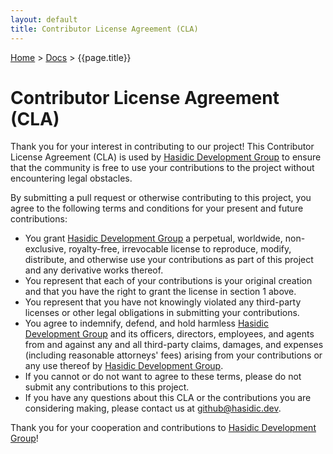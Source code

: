 ```yaml
---
layout: default
title: Contributor License Agreement (CLA) 
---
```


[Home]() > [Docs](/documentation) > {{page.title}}

# Contributor License Agreement (CLA)

Thank you for your interest in contributing to our project! This Contributor License Agreement (CLA) is used by [Hasidic Development Group](https://hasidic.dev) to ensure that the community is free to use your contributions to the project without encountering legal obstacles.

By submitting a pull request or otherwise contributing to this project, you agree to the following terms and conditions for your present and future contributions:

- You grant [Hasidic Development Group](https://hasidic.dev) a perpetual, worldwide, non-exclusive, royalty-free, irrevocable license to reproduce, modify, distribute, and otherwise use your contributions as part of this project and any derivative works thereof.
- You represent that each of your contributions is your original creation and that you have the right to grant the license in section 1 above.
- You represent that you have not knowingly violated any third-party licenses or other legal obligations in submitting your contributions.
- You agree to indemnify, defend, and hold harmless [Hasidic Development Group](https://hasidic.dev) and its officers, directors, employees, and agents from and against any and all third-party claims, damages, and expenses (including reasonable attorneys' fees) arising from your contributions or any use thereof by [Hasidic Development Group](https://hasidic.dev).
- If you cannot or do not want to agree to these terms, please do not submit any contributions to this project. 
- If you have any questions about this CLA or the contributions you are considering making, please contact us at [github@hasidic.dev](mailto:github@hasidic.dev).

Thank you for your cooperation and contributions to [Hasidic Development Group](https://hasidic.dev)!